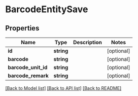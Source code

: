 # BarcodeEntitySave

## Properties
Name | Type | Description | Notes
------------ | ------------- | ------------- | -------------
**id** | **string** |  | [optional] 
**barcode** | **string** |  | [optional] 
**barcode_unit_id** | **string** |  | [optional] 
**barcode_remark** | **string** |  | [optional] 

[[Back to Model list]](../README.md#documentation-for-models) [[Back to API list]](../README.md#documentation-for-api-endpoints) [[Back to README]](../README.md)


